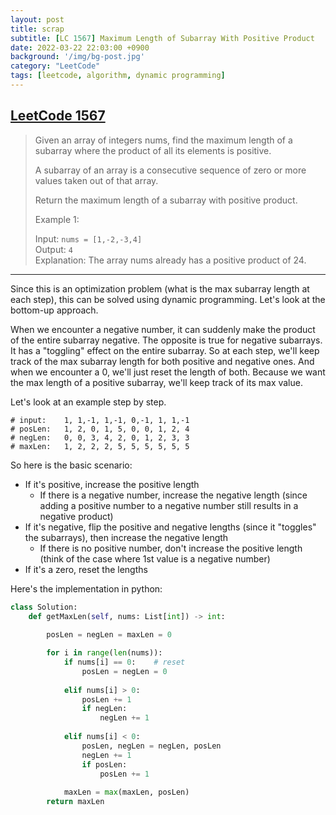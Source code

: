 ```yaml
---
layout: post
title: scrap
subtitle: [LC 1567] Maximum Length of Subarray With Positive Product
date: 2022-03-22 22:03:00 +0900
background: '/img/bg-post.jpg'
category: "LeetCode"
tags: [leetcode, algorithm, dynamic programming]
---
```


## [LeetCode 1567](https://leetcode.com/problems/maximum-length-of-subarray-with-positive-product/)

>Given an array of integers nums, find the maximum length of a subarray where the product of all its elements is positive.
> 
>A subarray of an array is a consecutive sequence of zero or more values taken out of that array.
>
>Return the maximum length of a subarray with positive product.
>
>Example 1:
>
>Input: `nums = [1,-2,-3,4]`  
>Output: `4`  
>Explanation: The array nums already has a positive product of 24.

---

Since this is an optimization problem (what is the max subarray length at each step), this can be solved using dynamic programming. Let's look at the bottom-up approach.

When we encounter a negative number, it can suddenly make the product of the entire subarray negative. The opposite is true for negative subarrays. It has a "toggling" effect on the entire subarray. So at each step, we'll keep track of the max subarray length for both positive and negative ones. And when we encounter a 0, we'll just reset the length of both. Because we want the max length of a positive subarray, we'll keep track of its max value.

Let's look at an example step by step.
```
# input:    1, 1,-1, 1,-1, 0,-1, 1, 1,-1
# posLen:   1, 2, 0, 1, 5, 0, 0, 1, 2, 4
# negLen:   0, 0, 3, 4, 2, 0, 1, 2, 3, 3
# maxLen:   1, 2, 2, 2, 5, 5, 5, 5, 5, 5
```

So here is the basic scenario:
* If it's positive, increase the positive length
    * If there is a negative number, increase the negative length (since adding a positive number to a negative number still results in a negative product)
* If it's negative, flip the positive and negative lengths (since it "toggles" the subarrays), then increase the negative length
    * If there is no positive number, don't increase the positive length (think of the case where 1st value is a negative number)
* If it's a zero, reset the lengths


Here's the implementation in python:
```python
class Solution:
    def getMaxLen(self, nums: List[int]) -> int:
        
        posLen = negLen = maxLen = 0

        for i in range(len(nums)):
            if nums[i] == 0:    # reset
                posLen = negLen = 0
                
            elif nums[i] > 0: 
                posLen += 1
                if negLen:
                    negLen += 1
                    
            elif nums[i] < 0: 
                posLen, negLen = negLen, posLen 
                negLen += 1
                if posLen:
                    posLen += 1
                    
            maxLen = max(maxLen, posLen)
        return maxLen
```